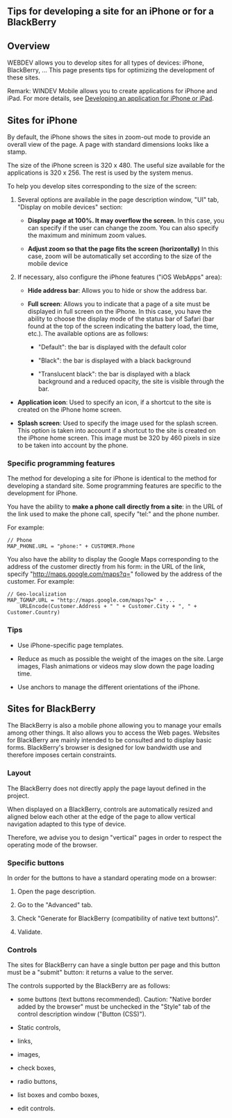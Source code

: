 


## Tips for developing a site for an iPhone or for a BlackBerry
			



<a name="NOTE1"></a>
<a name="NOTE1_1"></a>


## Overview
<a name="overview_ELTTEXTE000211"></a>
WEBDEV allows you to develop sites for all types of devices: iPhone, BlackBerry, ... This page presents tips for optimizing the development of these sites.

Remark: WINDEV Mobile allows you to create applications for iPhone and iPad. For more details, see [Developing an application for iPhone or iPad](../Editeurs/1000019818.md). 

<a name="NOTE2"></a>
<a name="NOTE2_1"></a>


## Sites for iPhone
<a name="sites_for_iphone_ELTTEXTE000235"></a>
By default, the iPhone shows the sites in zoom-out mode to provide an overall view of the page. A page with standard dimensions looks like a stamp.

The size of the iPhone screen is 320 x 480. The useful size available for the applications is 320 x 256. The rest is used by the system menus.

To help you develop sites corresponding to the size of the screen: 

1. Several options are available in the page description window, "UI" tab, "Display on mobile devices" section: 

	- **Display page at 100%. It may overflow the screen.**
			In this case, you can specify if the user can change the zoom. You can also specify the maximum and minimum zoom values. 

	- **Adjust zoom so that the page fits the screen (horizontally)**
			In this case, zoom will be automatically set according to the size of the mobile device




2. If necessary, also configure the iPhone features ("iOS WebApps" area): 

	- **Hide address bar**: Allows you to hide or show the address bar. 

	- **Full screen**: Allows you to indicate that a page of a site must be displayed in full screen on the iPhone. 
			In this case, you have the ability to choose the display mode of the status bar of Safari (bar found at the top of the screen indicating the battery load, the time, etc.). The available options are as follows:

		- "Default": the bar is displayed with the default color

		- "Black": the bar is displayed with a black background

		- "Translucent black": the bar is displayed with a black background and a reduced opacity, the site is visible through the bar.




- **Application icon**: Used to specify an icon, if a shortcut to the site is created on the iPhone home screen. 

- **Splash screen**: Used to specify the image used for the splash screen. This option is taken into account if a shortcut to the site is created on the iPhone home screen. This image must be 320 by 460 pixels in size to be taken into account by the phone.



<a name="NOTE2_2"></a>


### Specific programming features
<a name="specific_programming_features_ELTPARAGRAPHE000083"></a>

The method for developing a site for iPhone is identical to the method for developing a standard site. Some programming features are specific to the development for iPhone.

You have the ability to **make a phone call directly from a site**: in the URL of the link used to make the phone call, specify "tel:" and the phone number.

For example:


```wl
// Phone
MAP_PHONE.URL = "phone:" + CUSTOMER.Phone
```


You also have the ability to display the Google Maps corresponding to the address of the customer directly from his form: in the URL of the link, specify "http://maps.google.com/maps?q=" followed by the address of the customer. 
For example:


```wl
// Geo-localization
MAP_TGMAP.URL = "http://maps.google.com/maps?q=" + ...
	URLEncode(Customer.Address + " " + Customer.City + ", " + Customer.Country)
```

<a name="NOTE2_3"></a>


### Tips
<a name="tips_ELTPARAGRAPHE000102"></a>

- Use iPhone-specific page templates.

- Reduce as much as possible the weight of the images on the site. Large images, Flash animations or videos may slow down the page loading time.

- Use anchors to manage the different orientations of the iPhone.




<a name="NOTE3"></a>
<a name="NOTE3_1"></a>


## Sites for BlackBerry
<a name="sites_for_blackberry_ELTTEXTE000271"></a>
The BlackBerry is also a mobile phone allowing you to manage your emails among other things. It also allows you to access the Web pages. Websites for BlackBerry are mainly intended to be consulted and to display basic forms. BlackBerry's browser is designed for low bandwidth use and therefore imposes certain constraints.
<a name="NOTE3_2"></a>


### Layout
<a name="layout_ELTPARAGRAPHE000118"></a>

The BlackBerry does not directly apply the page layout defined in the project. 

When displayed on a BlackBerry, controls are automatically resized and aligned below each other at the edge of the page to allow vertical navigation adapted to this type of device.

Therefore, we advise you to design "vertical" pages in order to respect the operating mode of the browser.
<a name="NOTE3_3"></a>


### Specific buttons
<a name="specific_buttons_ELTPARAGRAPHE000129"></a>

In order for the buttons to have a standard operating mode on a browser:

1. Open the page description.

2. Go to the "Advanced" tab.

3. Check "Generate for BlackBerry (compatibility of native text buttons)".

4. Validate. 



<a name="NOTE3_4"></a>


### Controls
<a name="controls_ELTPARAGRAPHE000145"></a>

The sites for BlackBerry can have a single button per page and this button must be a "submit" button: it returns a value to the server.

The controls supported by the BlackBerry are as follows:

- some buttons (text buttons recommended).
	Caution: "Native border added by the browser" must be unchecked in the "Style" tab of the control description window ("Button (CSS)").

- Static controls,

- links, 

- images, 

- check boxes, 

- radio buttons,

- list boxes and combo boxes, 

- edit controls.





